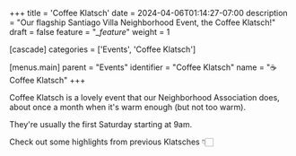 +++
title = 'Coffee Klatsch'
date = 2024-04-06T01:14:27-07:00
description = "Our flagship Santiago Villa Neighborhood Event, the Coffee Klatsch!"
draft = false
feature = "*_feature*"
weight = 1

[cascade]
    categories = ['Events', 'Coffee Klatsch']

[menus.main]
    parent = "Events"
    identifier = "Coffee Klatsch"
    name = "☕ Coffee Klatsch"
+++

Coffee Klatsch is a lovely event that our Neighborhood Association does, about once a month when it's warm enough (but not too warm).

They're usually the first Saturday starting at 9am.

Check out some highlights from previous Klatsches 👇🏻
